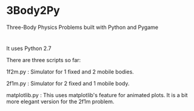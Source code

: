 # 3Body2Py
Three-Body Physics Problems built with Python and Pygame
#
It uses Python 2.7

There are three scripts so far:

1f2m.py : Simulator for 1 fixed and 2 mobile bodies.

2f1m.py : Simulator for 2 fixed and 1 mobile body.

matplotlib.py : This uses matplotlib's feature for animated plots. It is a bit more elegant version for the 2f1m problem. 

